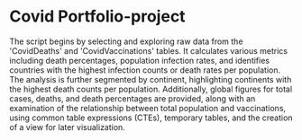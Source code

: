 # Covid Portfolio-project
The script begins by selecting and exploring raw data from the 'CovidDeaths' and 'CovidVaccinations' tables.
It calculates various metrics including death percentages, population infection rates, and identifies countries with the highest infection counts or death rates per population.
The analysis is further segmented by continent, highlighting continents with the highest death counts per population.
Additionally, global figures for total cases, deaths, and death percentages are provided, along with an examination of the relationship between total population and vaccinations, using common table expressions (CTEs), temporary tables, and the creation of a view for later visualization.
